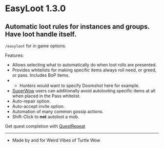 # EasyLoot 1.3.0
Automatic loot rules for instances and groups. Have loot handle itself.  
---
`/easyloot` for in game options.  

Features:
* Allows selecting what to automatically do when loot rolls are presented.  
* Provides whitelists for making specific items always roll need, or greed, or pass. Includes BoP items.  
* * Hunters would want to specify Doomshot here for example.  
* [SuperWow](https://github.com/balakethelock/SuperWoW/) users can additionally avoid autolooting specific items at all when placed in the Pass whitelist.  
* Auto-repair option.  
* Auto-accept invite option.  
* Automation of many common gossip actions.  
* Shift-Click to **not** autoloot a mob.

Get quest completion with [QuestRepeat](https://github.com/MarcelineVQ/QuestRepeat) 

___
* Made by and for Weird Vibes of Turtle Wow  
